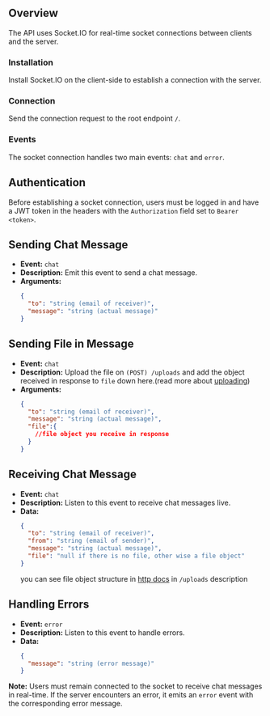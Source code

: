 ## Overview
The API uses Socket.IO for real-time socket connections between clients and the server.

### Installation
Install Socket.IO on the client-side to establish a connection with the server.

### Connection
Send the connection request to the root endpoint `/`.

### Events
The socket connection handles two main events: `chat` and `error`.

## Authentication
Before establishing a socket connection, users must be logged in and have a JWT token in the headers with the `Authorization` field set to `Bearer <token>`.

## Sending Chat Message
- **Event:** `chat`
- **Description:** Emit this event to send a chat message.
- **Arguments:**
  ```json
  {
    "to": "string (email of receiver)",
    "message": "string (actual message)"
  }
  ```

## Sending File in Message
- **Event:** `chat`
- **Description:** Upload the file on `(POST) /uploads` and add the object received in response to `file` down here.(read more about [uploading](./http-routes.md))
- **Arguments:**
  ```json
  {
    "to": "string (email of receiver)",
    "message": "string (actual message)",
    "file":{
      //file object you receive in response
    }
  }
  ```

## Receiving Chat Message
- **Event:** `chat`
- **Description:** Listen to this event to receive chat messages live.
- **Data:**
  ```json
  {
    "to": "string (email of receiver)",
    "from": "string (email of sender)",
    "message": "string (actual message)",
    "file": "null if there is no file, other wise a file object"
  }
  ```
  you can see file object structure in [http docs](./http-routes.md) in `/uploads` description

## Handling Errors
- **Event:** `error`
- **Description:** Listen to this event to handle errors.
- **Data:**
  ```json
  {
    "message": "string (error message)"
  }
  ```

**Note:** Users must remain connected to the socket to receive chat messages in real-time. If the server encounters an error, it emits an `error` event with the corresponding error message.